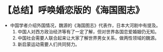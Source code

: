 # 【总结】呼唤婚恋版的《海国图志》

-   中国学者介绍外国情况，魏源的《海国图志》代表作，日本大河剧中有提及。
    1.  中国人对西方政治经济等有了一定了解，但对世界各国恋爱婚姻仍无知。
    2.  中国社会需要人联合起来让大家了解世界男女关系，做两性领域的魏源。
    3.  新启蒙运动需要人们共同努力。